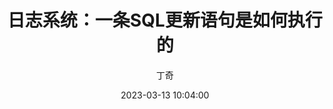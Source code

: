 ---
author: 丁奇 
title: 日志系统：一条SQL更新语句是如何执行的
date: 2023-03-13 10:04:00
image: /covers/01-mysql-45.jpg
cover: false
weight: 101
tags: ["MySQL", "实战45讲", "丁奇", "日志系统"]
---